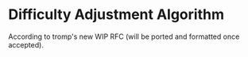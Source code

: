# Difficulty Adjustment Algorithm

According to tromp's new WIP RFC (will be ported and formatted once accepted).
